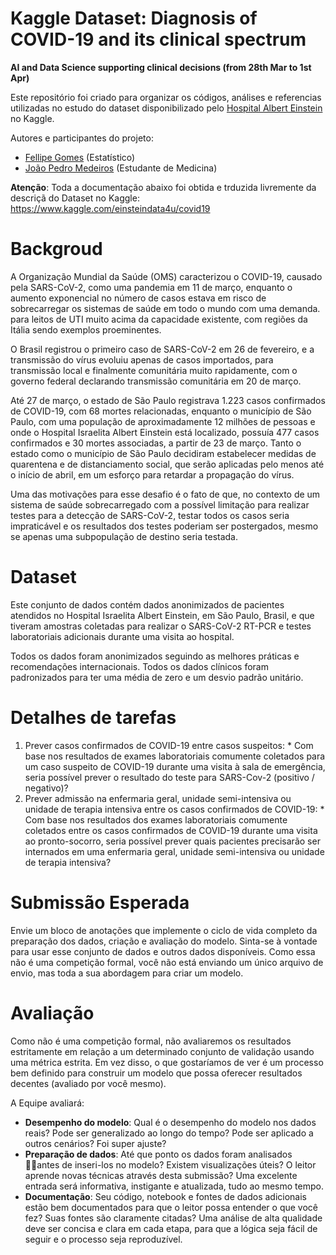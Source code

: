# Kaggle Dataset: Diagnosis of COVID-19 and its clinical spectrum

**AI and Data Science supporting clinical decisions (from 28th Mar to 1st Apr)**

Este repositório foi criado para organizar os códigos, análises e referencias utilizadas no estudo do dataset disponibilizado pelo [Hospital Albert Einstein]() no Kaggle.

Autores e participantes do projeto:

  * [Fellipe Gomes](github.com/gomesfellipe) (Estatístico) 
  * [João Pedro Medeiros](http://lattes.cnpq.br/2533554356367029) (Estudante de Medicina)

**Atenção**: Toda a documentação abaixo foi obtida e trduzida livremente da descriçã do Dataset no Kaggle: <https://www.kaggle.com/einsteindata4u/covid19>

# Backgroud

A Organização Mundial da Saúde (OMS) caracterizou o COVID-19, causado pela SARS-CoV-2, como uma pandemia em 11 de março, enquanto o aumento exponencial no número de casos estava em risco de sobrecarregar os sistemas de saúde em todo o mundo com uma demanda. para leitos de UTI muito acima da capacidade existente, com regiões da Itália sendo exemplos proeminentes.

O Brasil registrou o primeiro caso de SARS-CoV-2 em 26 de fevereiro, e a transmissão do vírus evoluiu apenas de casos importados, para transmissão local e finalmente comunitária muito rapidamente, com o governo federal declarando transmissão comunitária em 20 de março.

Até 27 de março, o estado de São Paulo registrava 1.223 casos confirmados de COVID-19, com 68 mortes relacionadas, enquanto o município de São Paulo, com uma população de aproximadamente 12 milhões de pessoas e onde o Hospital Israelita Albert Einstein está localizado, possuía 477 casos confirmados e 30 mortes associadas, a partir de 23 de março. Tanto o estado como o município de São Paulo decidiram estabelecer medidas de quarentena e de distanciamento social, que serão aplicadas pelo menos até o início de abril, em um esforço para retardar a propagação do vírus.

Uma das motivações para esse desafio é o fato de que, no contexto de um sistema de saúde sobrecarregado com a possível limitação para realizar testes para a detecção de SARS-CoV-2, testar todos os casos seria impraticável e os resultados dos testes poderiam ser postergados, mesmo se apenas uma subpopulação de destino seria testada.

# Dataset

Este conjunto de dados contém dados anonimizados de pacientes atendidos no Hospital Israelita Albert Einstein, em São Paulo, Brasil, e que tiveram amostras coletadas para realizar o SARS-CoV-2 RT-PCR e testes laboratoriais adicionais durante uma visita ao hospital.

Todos os dados foram anonimizados seguindo as melhores práticas e recomendações internacionais. Todos os dados clínicos foram padronizados para ter uma média de zero e um desvio padrão unitário.

# Detalhes de tarefas

  1. Prever casos confirmados de COVID-19 entre casos suspeitos: 
    * Com base nos resultados de exames laboratoriais comumente coletados para um caso suspeito de COVID-19 durante uma visita à sala de emergência, seria possível prever o resultado do teste para SARS-Cov-2 (positivo / negativo)?
  2. Prever admissão na enfermaria geral, unidade semi-intensiva ou unidade de terapia intensiva entre os casos confirmados de COVID-19:
    * Com base nos resultados dos exames laboratoriais comumente coletados entre os casos confirmados de COVID-19 durante uma visita ao pronto-socorro, seria possível prever quais pacientes precisarão ser internados em uma enfermaria geral, unidade semi-intensiva ou unidade de terapia intensiva?

# Submissão Esperada

Envie um bloco de anotações que implemente o ciclo de vida completo da preparação dos dados, criação e avaliação do modelo. Sinta-se à vontade para usar esse conjunto de dados e outros dados disponíveis. Como essa não é uma competição formal, você não está enviando um único arquivo de envio, mas toda a sua abordagem para criar um modelo.

# Avaliação

Como não é uma competição formal, não avaliaremos os resultados estritamente em relação a um determinado conjunto de validação usando uma métrica estrita. Em vez disso, o que gostaríamos de ver é um processo bem definido para construir um modelo que possa oferecer resultados decentes (avaliado por você mesmo).

A Equipe avaliará:

  * **Desempenho do modelo**: Qual é o desempenho do modelo nos dados reais? Pode ser generalizado ao longo do tempo? Pode ser aplicado a outros cenários? Foi super ajuste?
  * **Preparação de dados**: Até que ponto os dados foram analisados antes de inseri-los no modelo? Existem visualizações úteis? O leitor aprende novas técnicas através desta submissão? Uma excelente entrada será informativa, instigante e atualizada, tudo ao mesmo tempo.
  * **Documentação**: Seu código, notebook e fontes de dados adicionais estão bem documentados para que o leitor possa entender o que você fez? Suas fontes são claramente citadas? Uma análise de alta qualidade deve ser concisa e clara em cada etapa, para que a lógica seja fácil de seguir e o processo seja reproduzível.

